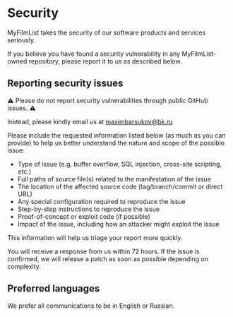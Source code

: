 # Security

MyFilmList takes the security of our software products and services seriously.

If you believe you have found a security vulnerability in any MyFilmList-owned repository, please report it to us as described below.

## Reporting security issues

⚠️ Please do not report security vulnerabilities through public GitHub issues. ⚠️

Instead, please kindly email us at maximbarsukov@bk.ru

Please include the requested information listed below (as much as you can provide) to help us better understand the nature and scope of the possible issue:

- Type of issue (e.g. buffer overflow, SQL injection, cross-site scripting, etc.)
- Full paths of source file(s) related to the manifestation of the issue
- The location of the affected source code (tag/branch/commit or direct URL)
- Any special configuration required to reproduce the issue
- Step-by-step instructions to reproduce the issue
- Proof-of-concept or exploit code (if possible)
- Impact of the issue, including how an attacker might exploit the issue

This information will help us triage your report more quickly.

You will receive a response from us within 72 hours. If the issue is confirmed, we will release a patch as soon as possible depending on complexity.

## Preferred languages

We prefer all communications to be in English or Russian.
